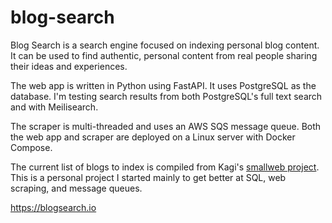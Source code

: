 # blog-search
Blog Search is a search engine focused on indexing personal blog content. It can be used to find authentic, personal content from real people sharing their ideas and experiences.

The web app is written in Python using FastAPI. It uses PostgreSQL as the database. I'm testing search results from both PostgreSQL's full text search and with Meilisearch. 

The scraper is multi-threaded and uses an AWS SQS message queue. Both the web app and scraper are deployed on a Linux server with Docker Compose.

The current list of blogs to index is compiled from Kagi's [smallweb project](https://github.com/kagisearch/smallweb). This is a personal project I started mainly to get better at SQL, web scraping, and message queues. 


https://blogsearch.io
